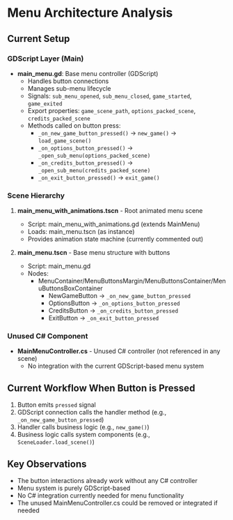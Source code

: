 # Menu Architecture Analysis

## Current Setup

### GDScript Layer (Main)
- **main_menu.gd**: Base menu controller (GDScript)
  - Handles button connections
  - Manages sub-menu lifecycle
  - Signals: `sub_menu_opened`, `sub_menu_closed`, `game_started`, `game_exited`
  - Export properties: `game_scene_path`, `options_packed_scene`, `credits_packed_scene`
  - Methods called on button press:
    - `_on_new_game_button_pressed()` → `new_game()` → `load_game_scene()`
    - `_on_options_button_pressed()` → `_open_sub_menu(options_packed_scene)`
    - `_on_credits_button_pressed()` → `_open_sub_menu(credits_packed_scene)`
    - `_on_exit_button_pressed()` → `exit_game()`

### Scene Hierarchy
1. **main_menu_with_animations.tscn** - Root animated menu scene
   - Script: main_menu_with_animations.gd (extends MainMenu)
   - Loads: main_menu.tscn (as instance)
   - Provides animation state machine (currently commented out)

2. **main_menu.tscn** - Base menu structure with buttons
   - Script: main_menu.gd
   - Nodes:
     - MenuContainer/MenuButtonsMargin/MenuButtonsContainer/MenuButtonsBoxContainer
       - NewGameButton → `_on_new_game_button_pressed`
       - OptionsButton → `_on_options_button_pressed`
       - CreditsButton → `_on_credits_button_pressed`
       - ExitButton → `_on_exit_button_pressed`

### Unused C# Component
- **MainMenuController.cs** - Unused C# controller (not referenced in any scene)
  - No integration with the current GDScript-based menu system

## Current Workflow When Button is Pressed
1. Button emits `pressed` signal
2. GDScript connection calls the handler method (e.g., `_on_new_game_button_pressed`)
3. Handler calls business logic (e.g., `new_game()`)
4. Business logic calls system components (e.g., `SceneLoader.load_scene()`)

## Key Observations
- The button interactions already work without any C# controller
- Menu system is purely GDScript-based
- No C# integration currently needed for menu functionality
- The unused MainMenuController.cs could be removed or integrated if needed
